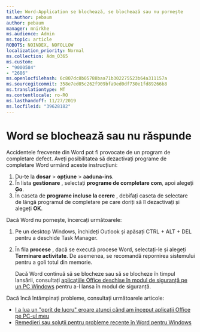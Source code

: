 ```yaml
---
title: Word-Application se blochează, se blochează sau nu pornește
ms.author: pebaum
author: pebaum
manager: mnirkhe
ms.audience: Admin
ms.topic: article
ROBOTS: NOINDEX, NOFOLLOW
localization_priority: Normal
ms.collection: Adm_O365
ms.custom:
- "9000584"
- "2686"
ms.openlocfilehash: 6c807dc8b05788baa71b302275523b64a311157a
ms.sourcegitcommit: 358e7ed05c262f909bfa9ed0df730e1fd89266b8
ms.translationtype: MT
ms.contentlocale: ro-RO
ms.lasthandoff: 11/27/2019
ms.locfileid: "39628182"
---
```

# <a name="word-crashes-or-doesnt-respond"></a>Word se blochează sau nu răspunde

Accidentele frecvente din Word pot fi provocate de un program de completare defect. Aveți posibilitatea să dezactivați programe de completare Word urmând aceste instrucțiuni:

1. Du-te la **dosar** > **opțiune** > a**aduna-ins**.
2. În lista **gestionare** , selectați **programe de completare com**, apoi alegeți **Go**.
3. În caseta de **programe incluse la cerere** , debifați caseta de selectare de lângă programul de completare pe care doriți să îl dezactivați și alegeți **OK**.

Dacă Word nu pornește, încercați următoarele:

1.   Pe un desktop Windows, închideți Outlook și apăsați CTRL + ALT + DEL pentru a deschide Task Manager. 
2. În fila **procese** , dacă se execută procese Word, selectați-le și alegeți **Terminare activitate**. De asemenea, se recomandă repornirea sistemului pentru a goli totul din memorie.

    Dacă Word continuă să se blocheze sau să se blocheze în timpul lansării, consultați [aplicațiile Office deschise în modul de siguranță pe un PC Windows](https://support.office.com/article/Open-Office-apps-in-safe-mode-on-a-Windows-PC-dedf944a-5f4b-4afb-a453-528af4f7ac72) pentru a-l lansa în modul de siguranță.

Dacă încă întâmpinați probleme, consultați următoarele articole: 
- [I a lua un "oprit de lucru" eroare atunci când am început aplicații Office pe PC-ul meu](https://support.office.com/article/52bd7985-4e99-4a35-84c8-2d9b8301a2fa)
- [Remedieri sau soluții pentru probleme recente în Word pentru Windows](https://support.office.com/article/bf6bf17c-2807-4871-83ce-e337ae8f0b86)